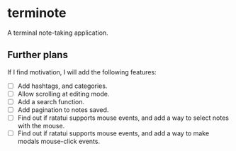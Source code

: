 # terminote

A terminal note-taking application.

## Further plans

If I find motivation, I will add the following features:

- [ ] Add hashtags, and categories.
- [ ] Allow scrolling at editing mode.
- [ ] Add a search function.
- [ ] Add pagination to notes saved.
- [ ] Find out if ratatui supports mouse events, and add a way to select notes with the mouse.
- [ ] Find out if ratatui supports mouse events, and add a way to make modals mouse-click events.